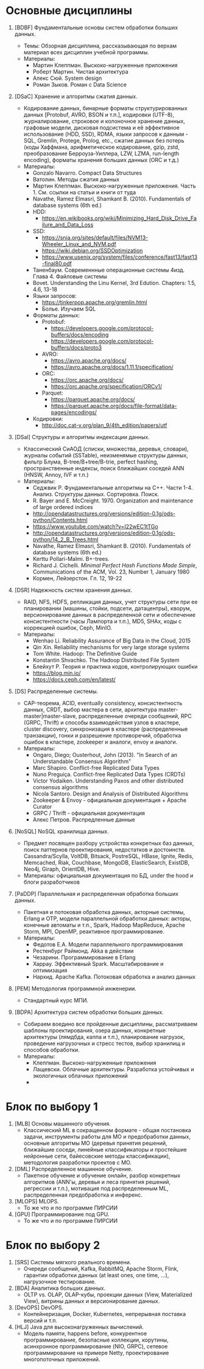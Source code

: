# Основные дисциплины

1. [BDBF] Фундаментальные основы систем обработки больших данных.
	* Темы: Обзорная дисциплина, рассказывающая по верхам материал всех дисциплин учебной программы.
	* Материалы: 
		* Мартин Клеппман. Выскоко-нагруженные приложения
		* Роберт Мартин. Чистая архитектура
		* Алекс Сюй. System design
		* Роман Зыков. Роман с Data Science

2. [DSaC] Хранение и алгоритмы сжатия данных.
	* Кодирование данных, бинарные форматы структурированных данных [Protobuf, AVRO, BSON и т.п.], кодировки (UTF-8), журналирование, строковое и колоночное хранение данных, графовые модели, дисковая подсистема и её эффективное использование (HDD, SSD), RDMA, языки запросов к данным - SQL, Gremlin, Protege, Prolog, etc., сжатие данных без потерь (коды Хаффмана, арифметическое кодирование, gzip, zstd, преобразование Берроуза-Уиллера, LZW, LZMA, run-length encoding), форматы хранения больших данных (ORC и т.д.)
	* Материалы:
		* Gonzalo Navarro. Compact Data Structures
		* Ватолин. Методы сжатия данных
		* Мартин Клеппман. Выскоко-нагруженные приложения. Часть 1. См. ссылки на статьи и книги от туда
		* Navathe, Ramez Elmasri, Shamkant B. (2010). Fundamentals of database systems (6th ed.)
		* HDD: 
			* https://en.wikibooks.org/wiki/Minimizing_Hard_Disk_Drive_Failure_and_Data_Loss
		* SSD:
			* https://snia.org/sites/default/files/NVM13-Wheeler_Linux_and_NVM.pdf
			* https://wiki.debian.org/SSDOptimization
			* https://www.usenix.org/system/files/conference/fast13/fast13-final80.pdf
		* Таненбаум. Современнные операционные системы 4изд. Глава 4. Файловые системы
		* Bovet. Understanding the Linu Kernel, 3rd Edution. Chapters: 1.5, 4.6, 13-18
		* Языки запросов:
			* https://tinkerpop.apache.org/gremlin.html
			* Болье. Изучаем SQL
		* Форматы данных:
			* Protobuf:
				* https://developers.google.com/protocol-buffers/docs/encoding
				* https://developers.google.com/protocol-buffers/docs/proto3
			* AVRO:
				* https://avro.apache.org/docs/
				* https://avro.apache.org/docs/1.11.1/specification/
			* ORC:
				* https://orc.apache.org/docs/
				* https://orc.apache.org/specification/ORCv1/
			* Parquet:
				* https://parquet.apache.org/docs/
				* https://parquet.apache.org/docs/file-format/data-pages/encodings/
		* Кодировки:
			* http://doc.cat-v.org/plan_9/4th_edition/papers/utf

3. [DSaI] Структуры и алгоритмы индексации данных.
	*  Классический СиАОД (списки, множества, деревья, словари), журналы событий (SSTable), неизменямые структуры данных, фильтр Блума, B-tree/B+tree/B-trie, perfect hashing, пространственные индексы, поиск ближайших соседей ANN (HNSW, Annoy, IVF и т.п.)
	* Материалы:
		* Седжвик Р. Фундаментальные алгоритмы на C++. Части 1-4. Анализ. Структуры данных. Сортировка. Поиск.
		* R. Bayer and E. McCreight. 1970. Organization and maintenance of large ordered indices
		* http://opendatastructures.org/versions/edition-0.1g/ods-python/Contents.html
		* https://www.youtube.com/watch?v=I22wEC1tTGo
		* http://opendatastructures.org/versions/edition-0.1g/ods-python/14_2_B_Trees.html
		* Navathe, Ramez Elmasri, Shamkant B. (2010). Fundamentals of database systems (6th ed.)
		* Kerttu Pollari-Malmi. B+-trees.
		* Richard J. Cichelli. _Minimal Perfect Hash Functions Made Simple_, Communications of the ACM, Vol. 23, Number 1, January 1980
		* Кормен, Лейзерстон. Гл. 12, 19-22

4. [DSR] Надежность систем хранения данных.
	* RAID, NFS, HDFS, репликация данных, учет структуры сети при ее планировании (машины, стойки, подсети, датацентры), кворум, версионирование данных в распределенной сети и обеспечение консистентности (часы Лампорта и т.п.), MD5, SHAx, коды с коррекцией ошибок, Ceph, MinIO.
	* Материалы:
		* Wenhao Li. Reliability Assurance of Big Data in the Cloud, 2015
		* Qin Xin. Reliability mechanisms for very large storage systems
		* Tom White. Hadoop: The Definitive Guide
		* Konstantin Shvachko. The Hadoop Distributed File System
		* Блейхут Р. Теория и практика кодов, контролирующих ошибки
		* https://blog.min.io/
		* https://docs.ceph.com/en/latest/

5. [DS] Распределенные системы.
	* CAP-теорема, ACID, eventually consistency, консистентность данных, CRDT, выбор мастера в сети, архитектура master-master|master-slave, распределенные очереди сообщений, RPC (GRPC, Thrift) и способы взаимодействия узлов в кластере, cluster discovery, синхронизация в кластере (распределенные транзакции), гонки и разрешение противоречий, обработка ошибок в кластере, zookeeper и аналоги, envoy и аналоги.
	* Материалы:
		* Ongaro, Diego; Ousterhout, John (2013). "In Search of an Understandable Consensus Algorithm"
		* Marc Shapiro. Conflict-free Replicated Data Types
		* Nuno Preguiça. Conflict-free Replicated Data Types (CRDTs)
		* Victor Yodaiken. Understanding Paxos and other distributed consensus algorithms
		* Nicola Santoro. Design and Analysis of Distributed Algorithms
		* Zookeeper & Envoy - официальная документация + Apache Curator
		* GRPC / Thrift - официальная документация
		* Алекс Петров. Распредленные данные

6. [NoSQL] NoSQL хранилища данных.
	* Предмет посвящен разбору устройства конкретных баз данных, поиск паттернов проектирования, недостатков и достоинств. Cassandra/Scylla, VoltDB, Bitsack, PostreSQL, HBase, Ignite, Redis, Memcached, Riak, Couchbase, MongoDB, ElasticSearch, ExistDB, Neo4j, Giraph, OrientDB, Hive.
	* Материалы: официальная документация по БД, under the hood и блоги разработчиков

7. [PaDDP] Параллельная и распределенная обработка больших данных.
	* Пакетная и потоковая обработка данных, акторные системы, Erlang и OTP, модели параллельной обработки данных: акторы, конечные автоматы и т.п., Spark, Hadoop MapReduce, Apache Storm, MPI, OpenMP, реактивное программирование. 
	* Материалы:
		* Федотов Е.А. Модели параллельного программирования
		* Рестенбург Раймонд. Akka в действии
		* Чезарини. Программирование в Erlang
		* Харрау. Эффективный Spark. Масштабирование и оптимизация
		* Нархид. Apache Kafka. Потоковая обработка и анализ данных

4. [PEM] Методология программной инженерии.
	* Стандартный курс МПИ.
	
5. [BDPA] Архитектура систем обработки больших данных.
	*  Собираем воедино все пройденные дисциплины, рассматриваем шаблоны проектирования, озера данных, конкретные архитектуры (лямдбда, каппа и т.п.), планирование нагрузок, проведение нагрузочных и стресс тестов, выбор хранилищ и способов обработки.
	* Материалы:
		* Клеппман. Выскоко-нагруженные приложения
		* Лащевски. Облачные архитектуры. Разработка устойчивых и экологичных облачных приложений
		* 

# Блок по выбору 1

1. [MLB] Основы машинного обучения.
	* Классический ML в сокращенном формате - общая постановка задачи, инструменты работы для МО и предобработки данных, основные алгоритмы МО (деревья принятия решений, ближайшие соседи, линейные классификаторы и простейшие нейронные сети, байесовские методы классификации), методология разработки проектов с МО.
2. [DML] Распределенное машинное обучение.
	* Пакетное обучение и обучение онлайн, разбор конкретных алгоритмов (ANN'ы, деревья и леса принятия решений, регрессии и т.п.), мотивация под распределенным ML, распределенная предобработка и инференс.
3. [MLOPS] MLOPS.
	* То же что и по программе ПИРСИИ
4. [GPU] Программирование под GPU.
	* То же что и по программе ПИРСИИ

# Блок по выбору 2

1. [SRS] Системы мягкого реального времени.
	* Очереди сообщений, Kafka, RabbitMQ, Apache Storm, Flink, гарантии обработки данных (at least ones, one time, ...), нагрузочное тестирование.
2. [BDA] Аналитика больших данных.
	* OLTP vs. OLAP, OLAP-кубы, проекции данных (View, Materialized View), витрины данных и версионирование данных.
3. [DevOPS] DevOPS.
	* Контейнеризация, Docker, Kubernetes, непрерывная поставка версий и т.п.
4. [HLJ] Java для высоконагруженных вычислений.
	* Модель памяти, happens before, конкурентное программирование, безопасные коллекции, корутины, асинхронное программирование (NIO, GRPC), сетевое программирование на примере Netty, проектирование многопоточных приложений. 